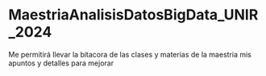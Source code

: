 # MaestriaAnalisisDatosBigData_UNIR_2024
Me permitirá llevar la bitacora de las clases y materias de la maestria mis apuntos y detalles para mejorar
